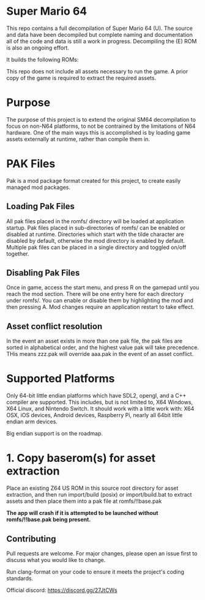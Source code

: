 # Super Mario 64

This repo contains a full decompilation of Super Mario 64 (U).
The source and data have been decompiled but complete naming and documentation
all of the code and data is still a work in progress. Decompiling the (E) ROM
is also an ongoing effort.

It builds the following ROMs:

This repo does not include all assets necessary to run the game.
A prior copy of the game is required to extract the required assets.

# Purpose

The purpose of this project is to extend the original SM64 decompilation to focus on non-N64 platforms, to not be contrained by the limitations of N64 hardware.  One of the main ways this is accomplished is by loading game assets externally at runtime, rather than compile them in.

# PAK Files

Pak is a mod package format created for this project, to create easily managed mod packages.

## Loading Pak Files
All pak files placed in the romfs/ directory will be loaded at application startup.  Pak files placed in sub-directories of romfs/ can be enabled or disabled at runtime.  Directories which start with the tilde character are disabled by default, otherwise the mod directory is enabled by default.  Multiple pak files can be placed in a single directory and toggled on/off together.

## Disabling Pak Files
Once in game, access the start menu, and press R on the gamepad until you reach the mod section.  There will be one entry here for each directory under romfs/.  You can enable or disable them by highlighting the mod and then pressing A.  Mod changes require an application restart to take effect.

## Asset conflict resolution
In the event an asset exists in more than one pak file, the pak files are sorted in alphabetical order, and the highest value pak will take precedence.  THis means zzz.pak will override aaa.pak in the event of an asset conflict.

# Supported Platforms
Only 64-bit little endian platforms which have SDL2, opengl, and a C++ compiler are supported.  This includes, but is not limited to, X64 Windows, X64 Linux, and Nintendo Switch.  It should work with a little work with: X64 OSX, iOS devices, Android devices, Raspberry Pi, nearly all 64bit little endian arm devices.

Big endian support is on the roadmap.

# 1. Copy baserom(s) for asset extraction

Place an existing Z64 US ROM in this source root directory for asset extraction, and then run import/build (posix) or import/build.bat to extract assets and then place them into a pak file at romfs/!!base.pak

**The app will crash if it is attempted to be launched without romfs/!!base.pak being present.**



## Contributing

Pull requests are welcome. For major changes, please open an issue first to
discuss what you would like to change.

Run clang-format on your code to ensure it meets the project's coding standards.

Official discord: https://discord.gg/27JtCWs
